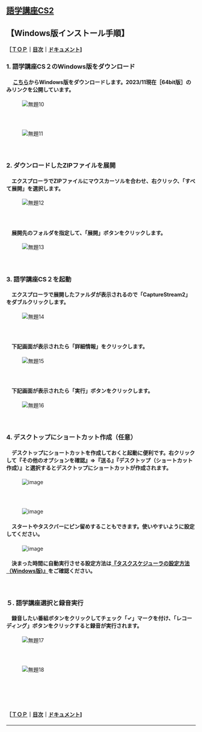## [語学講座CS2](https://csreviser.github.io/CaptureStream2/) 
## 【Windows版インストール手順】　　　　　　
#### ［[ＴＯＰ](./)**｜**[目次](./#目次)**｜**[ドキュメント](./#ドキュメント-1)]

### 1. 語学講座CS２のWindows版をダウンロード                    
####    　 [こちら](./#実行ファイル-1)からWindows版をダウンロードします。2023/11現在［64bit版］のみリンクを公開しています。
　　　![無題10](https://user-images.githubusercontent.com/46049273/209804297-5c2dfb6c-93b5-43b6-be33-16f66732f500.png)
#### 　　
 
　　　![無題11](https://user-images.githubusercontent.com/46049273/209804309-868bd1a7-7e3c-45a9-b87f-a4efa74a34eb.png)
#### 　　
 
### 2. ダウンロードしたZIPファイルを展開
####    　エクスプローラでZIPファイルにマウスカーソルを合わせ、右クリック、「すべて展開」を選択します。
　　　![無題12](https://user-images.githubusercontent.com/46049273/209804320-c3d24dfb-5a72-455c-b0b7-ba9159e3b2e0.png)
#### 　　
####    　展開先のフォルダを指定して、「展開」ボタンをクリックします。 
　　　![無題13](https://user-images.githubusercontent.com/46049273/209804334-81ae0dd8-0c5e-4125-a152-45bf85679d6b.png)
#### 　　
 
### 3. 語学講座CS２を起動
####    　エクスプローラで展開したファルダが表示されるので「CaptureStream2」をダブルクリックします。
　　　![無題14](https://user-images.githubusercontent.com/46049273/209804344-c4da54d7-36fc-42de-a496-0bcf6bfc1ed9.png)
#### 　　
####    　下記画面が表示されたら「詳細情報」をクリックします。 
　　　![無題15](https://user-images.githubusercontent.com/46049273/209804791-1c4dde6c-a053-45d1-a0e9-c27a6e2286ec.png)
#### 　　
####    　下記画面が表示されたら「実行」ボタンをクリックします。 
　　　![無題16](https://user-images.githubusercontent.com/46049273/209804801-d5c2dddc-b0bd-460a-8c58-85c62d7175c0.png)
#### 　　
 
### 4. デスクトップにショートカット作成（任意）
####    　デスクトップにショートカットを作成しておくと起動に便利です。右クリックして『その他のオプションを確認』⇒『送る』『デスクトップ（ショートカット作成）』と選択するとデスクトップにショートカットが作成されます。
　　　![image](https://github.com/user-attachments/assets/91c6ad4d-80df-49a3-954d-023210634d3c)
#### 　　
　　　![image](https://github.com/user-attachments/assets/f253ef62-d3aa-448f-8570-eb646eaf7d27)
####    　スタートやタスクバーにピン留めすることもできます。使いやすいように設定してください。
　　　![image](https://github.com/user-attachments/assets/7f90217e-6b99-4506-bb7f-54b74fa5b21d)

####    　決まった時間に自動実行させる設定方法は[『タスクスケジューラの設定方法（Windows版)』](./scheduler-win)をご確認ください。
#### 　　
 
  
 
### ５. 語学講座選択と録音実行
####    　録音したい番組ボタンをクリックしてチェック「✓」マークを付け、「レコーディング」ボタンをクリックすると録音が実行されます。
　　　![無題17](https://user-images.githubusercontent.com/46049273/209804811-d4e8cfff-fec9-420e-bd9c-c655c6ea01d1.png)
#### 　　
　　　![無題18](https://user-images.githubusercontent.com/46049273/209804826-7098904e-75a9-45ce-b826-34668ad22b72.png)

####   　
####   　
#### ［[ＴＯＰ](./)**｜**[目次](./#目次)**｜**[ドキュメント](./#ドキュメント-1)]

*** 
 <link rel="shortcut icon" type="image/x-icon" href="https://avatars.githubusercontent.com/u/46049273?v=4">
 <meta name="twitter:image:src" content="https://avatars.githubusercontent.com/u/46049273?v=4">
